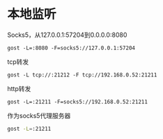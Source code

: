 # 本地监听

Socks5，从127.0.0.1:57204到0.0.0.0:8080

```纯文本
gost -L=:8080 -F=socks5://127.0.0.1:57204
```

tcp转发

```纯文本
gost -L tcp://:21212 -F tcp://192.168.0.52:21211
```

http转发

```纯文本
gost -L=:21211 -F=socks5://192.168.0.52:21211
```

作为socks5代理服务器

```bash
gost -L=:21211 
```
